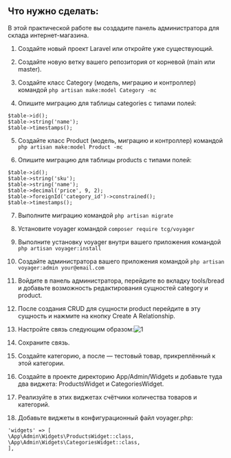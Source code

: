 ## Что нужно сделать:

В этой практической работе вы создадите панель администратора для склада интернет-магазина.

1. Создайте новый проект Laravel или откройте уже существующий.

2. Создайте новую ветку вашего репозитория от корневой (main или master).

3. Создайте класс Category (модель, миграцию и контроллер) командой `php artisan make:model Category -mc`

4. Опишите миграцию для таблицы categories c типами полей:

```
$table->id();
$table->string('name');
$table->timestamps();
```

5. Создайте класс Product (модель, миграцию и контроллер) командой `php artisan make:model Product -mc`

6. Опишите миграцию для таблицы products c типами полей:

```
$table->id();
$table->string('sku');
$table->string('name');
$table->decimal('price', 9, 2);
$table->foreignId('category_id')->constrained();
$table->timestamps();
```

7. Выполните миграцию командой `php artisan migrate`

8. Установите voyager командой `composer require tcg/voyager`

9. Выполните установку voyager внутри вашего приложения командой `php artisan voyager:install`

10. Создайте администратора вашего приложения командой `php artisan voyager:admin your@email.com`

11. Войдите в панель администратора, перейдите во вкладку tools/bread и добавьте возможность редактирования сущностей category и product.

12. После создания CRUD для сущности product перейдите в эту сущность и нажмите на кнопку Create A Relationship.

13. Настройте связь следующим образом:![1](https://github.com/user-attachments/assets/d2625587-6797-4f42-a187-5ee5ee4f4886)



14. Сохраните связь.

15. Создайте категорию, а после — тестовый товар, прикреплённый к этой категории.

16. Создайте в проекте директорию App/Admin/Widgets и добавьте туда два виджета: ProductsWidget и CategoriesWidget.

17. Реализуйте в этих виджетах счётчики количества товаров и категорий.

18. Добавьте виджеты в конфигурационный файл voyager.php:
```
'widgets' => [
\App\Admin\Widgets\ProductsWidget::class,
\App\Admin\Widgets\CategoriesWidget::class,
],
```
